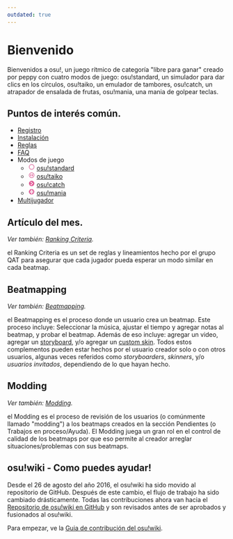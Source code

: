 ```yaml
---
outdated: true
---
```

# Bienvenido

Bienvenidos a osu!, un juego rítmico de categoría "libre para ganar" creado por peppy con cuatro modos de juego: osu!standard, un simulador para dar clics en los círculos, osu!taiko, un emulador de tambores, osu!catch, un atrapador de ensalada de frutas, osu!mania, una mania de golpear teclas.

## Puntos de interés común.

- [Registro](/wiki/Registration)
- [Instalación](/wiki/Installation)
- [Reglas](/wiki/Rules)
- [FAQ](/wiki/FAQ)
- Modos de juego
  - ![osu!standard icon](/wiki/shared/mode/osu.png) [osu!standard](/wiki/osu!standard/#getting-started)
  - ![osu!taiko icon](/wiki/shared/mode/taiko.png) [osu!taiko](/wiki/osu!taiko/#getting-started)
  - ![osu!catch icon](/wiki/shared/mode/catch.png) [osu!catch](/wiki/osu!catch/#getting-started)
  - ![osu!mania icon](/wiki/shared/mode/mania.png) [osu!mania](/wiki/osu!mania/#getting-started)
- [Multijugador](/wiki/Multi/#getting-started)

## Artículo del mes.

_Ver también: [Ranking Criteria](/wiki/Ranking_Criteria)._

el Ranking Criteria es un set de reglas y lineamientos hecho por el grupo QAT para asegurar que cada jugador pueda esperar un modo similar en cada beatmap.

## Beatmapping

_Ver también: [Beatmapping](/wiki/Beatmapping/#getting-started)._

el Beatmapping es el proceso donde un usuario crea un beatmap. Este proceso incluye: Seleccionar la música, ajustar el tiempo y agregar notas al beatmap, y probar el beatmap. Además de eso incluye: agregar un video, agregar un [storyboard](/wiki/storyboarding/#getting-started), y/o agregar un [custom skin](/wiki/skinning/#getting-started). Todos estos complementos pueden estar hechos por el usuario creador solo o con otros usuarios, algunas veces referidos como  _storyboarders_, _skinners_, y/o _usuarios invitados_, dependiendo de lo que hayan hecho.

## Modding

_Ver también: [Modding](/wiki/Modding/#getting-started)._

el Modding es el proceso de revisión de los usuarios (o comúnmente llamado "modding") a los beatmaps creados en la sección Pendientes (o Trabajos en proceso/Ayuda). El Modding juega un gran rol en el control de calidad de los beatmaps por que eso permite al creador arreglar situaciones/problemas con sus beatmaps.

## osu!wiki - Como puedes ayudar!

Desde el 26 de agosto del año 2016, el osu!wiki ha sido movido al repositorio de GitHub. Después de este cambio, el flujo de trabajo ha sido cambiado drásticamente. Todas las contribuciones ahora van hacia el [Repositorio de osu!wiki en GitHub](https://github.com/ppy/osu-wiki) y son revisados antes de ser aprobados y fusionados al osu!wiki.

Para empezar, ve la [Guia de contribución del osu!wiki](/wiki/owcg).

